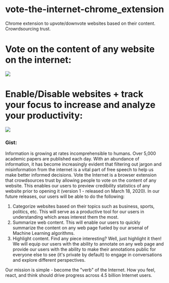 # vote-the-internet-chrome_extension
Chrome extension to upvote/downvote websites based on their content. Crowrdsourcing trust.

# Vote on the content of any website on the internet:
![](https://github.com/RoundPegs9/vote-the-internet-chrome-extension/blob/master/assets/vti.gif)

# Enable/Disable websites + track your focus to increase and analyze your productivity:
![](https://github.com/RoundPegs9/vote-the-internet-chrome-extension/blob/master/assets/zen.gif)

### Gist:
Information is growing at rates incomprehensible to humans. Over 5,000 academic papers are published each day. With an abundance of information, it has become increasingly evident that filtering out jargon and misinformation from the internet is a vital part of free speech to help us make better informed decisions. 
Vote the Internet is a browser extension that crowdsources trust by allowing people to vote on the content of any website. This enables our users to preview credibility statistics of any website prior to opening it (version 1 - released on March 18, 2020).
In our future releases, our users will be able to do the following:
1. Categorize websites based on their topics such as business, sports, politics, etc. This will serve as a productive tool for our users in understanding which areas interest them the most.
2. Summarize web content. This will enable our users to quickly summarize the content on any web page fueled by our arsenal of Machine Learning algorithms.
3. Highlight content. Find any piece interesting? Well, just highlight it then! We will equip our users with the ability to annotate on any web page and provide our users with the ability to make their annotations public for everyone else to see (it's private by default) to engage in conversations and explore different perspectives.

Our mission is simple - become the "verb" of the Internet. How you feel, react, and think should drive progress across 4.5 billion Internet users.
